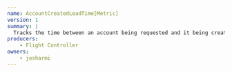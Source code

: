 ```yaml
---
name: AccountCreatedLeadTime[Metric]
version: 1
summary: |
  Tracks the time between an account being requested and it being created
producers:
    - Flight Controller
owners:
    - josharmi
---
```


<NodeGraph title="Consumer / Producer Diagram" />
